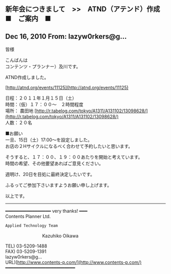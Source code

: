 ## 新年会につきまして　\>\>　ATND（アテンド）作成　■　ご案内　■

## Dec 16, 2010 From: lazyw0rkers@g...

皆様

こんばんは  
コンテンツ・プランナー）及川です。

ATND作成しました。

[http://atnd.org/events/11125](http://atnd.org/events/11125)

日程：２０１１年１月１５日（土）  
時間：（仮）１７：００～　２時間程度  
場所： 農田地 [http://r.tabelog.com/tokyo/A1311/A131102/13098628/](http://r.tabelog.com/tokyo/A1311/A131102/13098628/)  
人数：２０名

■お願い  
一旦、15日（土）17:00～を設定しました。  
お店の２Hサイクルになるべく合わせて予約したいと思います。

そうすると、１７：００、１９：００あたりを開始と考えています。  
時間の希望、その他要望あればご意見ください。

週明け、20日を目処に最終決定したいです。

ふるってご参加下さいますようお願い申し上げます。

以上です。

* * *

━━━━━━━━━━━━━━━━━ very thanks! ━━━  
Contents Planner Ltd.

    Applied Technology Team

　　　　　　　　 Kazuhiko Oikawa

TEL) 03-5209-1488  
FAX) 03-5209-1391  
lazyw0rkers@g...  
URL)[http://www.contents-p.com/](http://www.contents-p.com/)  
━━━━━━━━━━━━━━━━━━━━━━━━━━

